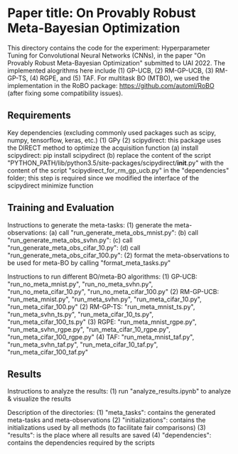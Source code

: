 # Paper title: On Provably Robust Meta-Bayesian Optimization

This directory contains the code for the experiment: Hyperparameter Tuning for Convolutional Neural Networks (CNNs), in the paper "On Provably Robust Meta-Bayesian Optimization" submitted to UAI 2022. The implemented alogrithms here include (1) GP-UCB, (2) RM-GP-UCB, (3) RM-GP-TS, (4) RGPE, and (5) TAF. For multitask BO (MTBO), we used the implementation in the RoBO package: https://github.com/automl/RoBO (after fixing some compatibility issues).

## Requirements

Key dependencies (excluding commonly used packages such as scipy, numpy, tensorflow, keras, etc.)
(1) GPy
(2) scipydirect: this package uses the DIRECT method to optimize the acquisition function
    (a) install scipydirect: pip install scipydirect
    (b) replace the content of the script "PYTHON_PATH/lib/python3.5/site-packages/scipydirect/__init__.py" with the content of the script "scipydirect_for_rm_gp_ucb.py" in the "dependencies" folder; this step is required since we modified the interface of the scipydirect minimize function


## Training and Evaluation

Instructions to generate the meta-tasks:
(1) generate the meta-observations:
    (a) call "run_generate_meta_obs_mnist.py":
    (b) call "run_generate_meta_obs_svhn.py":
    (c) call "run_generate_meta_obs_cifar_10.py":
    (d) call "run_generate_meta_obs_cifar_100.py":
(2) format the meta-observations to be used for meta-BO by calling "format_meta_tasks.py"

Instructions to run different BO/meta-BO algorithms:
(1) GP-UCB: "run_no_meta_mnist.py", "run_no_meta_svhn.py", "run_no_meta_cifar_10.py", "run_no_meta_cifar_100.py"
(2) RM-GP-UCB: "run_meta_mnist.py", "run_meta_svhn.py", "run_meta_cifar_10.py", "run_meta_cifar_100.py"
(2) RM-GP-TS: "run_meta_mnist_ts.py", "run_meta_svhn_ts.py", "run_meta_cifar_10_ts.py", "run_meta_cifar_100_ts.py"
(3) RGPE: "run_meta_mnist_rgpe.py", "run_meta_svhn_rgpe.py", "run_meta_cifar_10_rgpe.py", "run_meta_cifar_100_rgpe.py"
(4) TAF: "run_meta_mnist_taf.py", "run_meta_svhn_taf.py", "run_meta_cifar_10_taf.py", "run_meta_cifar_100_taf.py"


## Results

Instructions to analyze the results:
(1) run "analyze_results.ipynb" to analyze & visualize the results

Description of the directories:
(1) "meta_tasks": contains the generated meta-tasks and meta-observations
(2) "initializations": contains the initializations used by all methods (to facilitate fair comparisons)
(3) "results": is the place where all results are saved
(4) "dependencies": contains the dependencies required by the scripts
